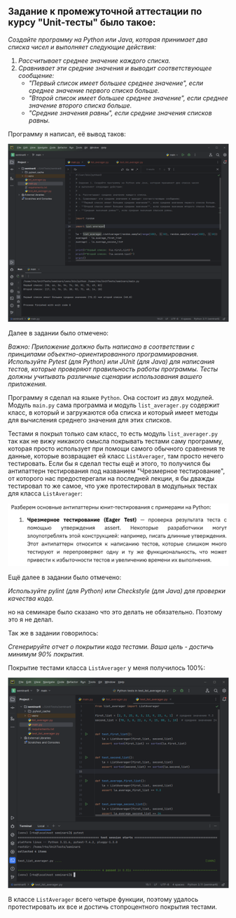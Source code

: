 ## Задание к промежуточной аттестации по курсу "Unit-тесты" было такое:

*Создайте программу на Python или Java, которая принимает два списка чисел и выполняет следующие действия:*
1. *Рассчитывает среднее значение каждого списка.*
1. *Сравнивает эти средние значения и выводит соответствующее сообщение:*
    - *"Первый список имеет большее среднее значение", если среднее значение первого списка больше.*
    - *"Второй список имеет большее среднее значение", если среднее значение второго списка больше.*
    - *"Средние значения равны", если средние значения списков равны.*

Программу я написал, её вывод таков:

![Работа самой программы](program_output.png)

Далее в задании было отмечено:

*Важно:
Приложение должно быть написано в соответствии с принципами объектно-ориентированного программирования.
Используйте Pytest (для Python) или JUnit (для Java) для написания тестов, которые проверяют правильность работы программы. Тесты должны учитывать различные сценарии использования вашего приложения.*

Программу я сделал на языке `Python`. Она состоит из двух модулей. Модуль `main.py` сама программа и модуль `list_averager.py` содержит класс, в который и загружаются оба списка и который имеет методы для вычисления среднего значения для этих списков.

Тестами я покрыл только сам класс, то есть модуль `list_averager.py` так как не вижу никакого смысла покрывать тестами саму программу, которая просто использует при помощи самого обычного сравнения те данные, которые возвращает ей класс `ListAverager`, там просто нечего тестировать. Если бы я сделал тесты ещё и этого, то получился бы антипаттерн тестирования под названием "Чрезмерное тестирование", от которого нас предостерегали на последней лекции, я бы дважды тестировал то же самое, что уже протестировал в модульных тестах для класса `ListAverager`:

![Антипаттерн тестирования](antipattern.png)

Ещё далее в задании было отмечено:

*Используйте pylint (для Python) или Checkstyle (для Java) для проверки качества кода.*

но на семинаре было сказано что это делать не обязательно. Поэтому это я не делал.

Так же в задании говорилось:

*Сгенерируйте отчет о покрытии кода тестами. Ваша цель - достичь минимум 90% покрытия.*

Покрытие тестами класса `ListAverager` у меня получилось 100%:

![Покрытие тестами](test_coverage.png)

В классе `ListAverager` всего четыре функции, поэтому удалось протестировать их все и достичь стопроцентного покрытия тестами.
